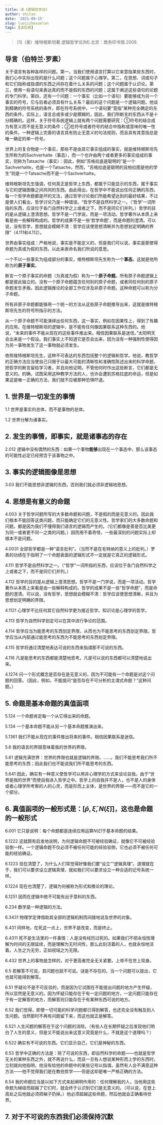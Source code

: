 ```yaml
---
title: 读《逻辑哲学论》
author: shitao
date: '2021-09-15'
slug: luojizhexuelun
tags: [读后感]
---
```


> [1]（奥）维特根斯坦著.逻辑哲学论[M].北京：商务印书馆.2009.

## 导言（伯特兰·罗素）

关于语言有各种各样的问题。第一，当我们使用语言打算以它来意指某些东西时，我们心中实际出现的是什么问题；这个问题属于心理学。第二，在思想、词或句子和它们指称或指谓的东西之间存在着什么关系的问题；这个问题属于认识论。第三，使用一些语句来表达真的而不是假的东西的问题；这属于阐述这些语句的论题的专门科学。第四，还有一个问题：一个事实（比如一个语句）要能够成为另一个事实的符号，它与后者必须具有什么关系？最后的这个问题是一个逻辑问题。他谈到精确的符号系统的条件，即在符号系统中，一个语句要“意指”某种完全确定的东西的条件。实际上，语言总或多或少是模糊的，因此，我们所断言的东西从不是十分精确的。这样，关于符号系统逻辑上就有两个问题需要研究：①符号的结合成为有意义而不是无意义的条件；②在符号或者符号的结合中指称或意味的唯一性的条件。一种逻辑上完善的语言具有防止无意义的句法规则，而且具有其意指总是唯一确定的单一符号。

世界上的复合物是一个事实，那些不是由其它事实组成的事实，就是维特根斯坦先生所称为的Sachverhalte（事态），而一个也许由两个或者更多的事实组成的事实，则称为Tatsache（事实）：因此，例如“苏格拉底是聪明的”是一个Sachverhalte，也是一个Tatsache，然而，“苏格拉底是聪明的且柏拉图是他的学生”则是一个Tatsache而不是一个Sachverhalte。

维特根斯坦先生强调，任何真正是哲学上东西，都属于只能显示的东西，属于事实与它的逻辑图像之间共同的东西。由此得出，在哲学中不能说出任何正确的东西。每一个哲学命题都是坏的文法，通过哲学讨论我们所能希望达到的最好结果，不过是使人们看出，哲学讨论乃是一种错误。“哲学不是自然科学之一。（‘哲学’一词所指的东西，应该位于各门自然科学之上或者之下，而不是同它们并列。）哲学的目的是从逻辑上澄清思想。哲学不是一门学说，而是一项活动。哲学著作从本质上来看是由一些解释构成的。哲学的成果不是一些‘哲学命题’，而是命题的澄清。可以说，没有哲学，思想就会模糊不清：哲学应该使思想清晰并为思想划定明确的界限”（4.111和4.112）。

世界由事实组成：严格地说，事实是不能定义的，但是我们可以说，事实是那使得命题为真或为假的东西，以此来表命名我们所说的意思。

一个不以一些事实为组成部分的事实，维特根斯坦先生称为一个**事态**。这就是他所称为的**原子事实**。

断言一个原子事实的命题（为真或为假）称为一个**原子命题**。所有原子命题逻辑上都是彼此独立的。没有一个原子命题蕴含任何别的原子命题，或者同任何别的原子命题发生矛盾。因此逻辑推论的全部工作仅涉及非原子命题。这种命题可以称为分子命题。

所有非原子命题都能够用一个统一的方法从这些原子命题推导出来，这就是维特根斯坦先生的符号所指示的方法。

从一个原子命题不可能演绎出任何东西，这一事实，例如在因果性上，得到了有趣的应用。在维特根斯坦的逻辑中，是不能有任何像因果联系这种东西的。他说，“未来的事件不能从现在的这些事件推出来。相信因果联系是迷信。”太阳明天会出来是一个假设。我们事实上不知道它是否会出来，因为没有一种强制性使得因为另一事物发生了这一事物就必须发生。

依照维特根斯坦先生，这种不可表达的东西包括整个的逻辑和哲学。他说，教哲学的正确方法应当使自己只限于以最大可能的清晰性和准确性陈述出来的科学命题，把哲学的断言留给学习者，并且向他证明，不管他何时作出这些断言，它们都是无意义的。的确，试图采用这种教学方法的人，也许会遭到苏格拉底的命运，但是如果这是唯一正确的方法，我们就不应被那种恐惧吓退。

## 1. 世界是一切发生的事情

1.1 世界是事实的总体，而不是事物的总体。

1.2 世界分解为诸事实。

## 2. 发生的事情，即事实，就是诸事态的存在

2.012 逻辑中没有偶然的东西：如果一个事物**能够**出现在一个事态中，那么该事态的可能性必定已经预含于该事物之中。

## 3. 事实的逻辑图像是思想

3.03 我们不能思想非逻辑的东西，否则我们就必须非逻辑地思想。

## 4. 思想是有意义的命题

4.003 关于哲学问题所写的大多数命题和问题，不是假的而是无意义的。因此我们根本不能回答这类问题，而只能确定它们的无意义性。哲学家们的大多数命题和问题，都是因为我们不懂得我们语言的逻辑而产生的。（它们都像是善是否比美更为同一或者更不同一之类的问题。）因而用不着奇怪，一些最深刻的问题实际上却根本不是问题。

4.0031 全部哲学都是一种“语言批判”。（当然不是在毛特纳的意义上的批判。）罗素的功绩在于指明了一个命题表面的逻辑形式不一定就是它真正的逻辑形式。

4.111 哲学不是自然科学之一。（“哲学”一词所指的东西，应该位于各门自然科学之上或者之下，而不是同它们并列。）

4.112 哲学的目的是从逻辑上澄清思想。哲学不是一门学说，而是一项活动。哲学著作从本质上来看是由一些解释构成的。哲学的成果不是一些“哲学命题”，而是命题的澄清。可以说，没有哲学，思想就会模糊不清：哲学应该使思想清晰，并且为思想划定明确的界限。

4.1121 心理学不比任何其它自然科学更为接近哲学。知识论是心理学的哲学。

4.113 哲学为自然科学划定可以在其中进行争论的范围。

4.114 哲学应当为能思考的东西划定界限，从而也为不能思考的东西划定界限。哲学应当从内部通过能思考的东西为不能思考的东西划定界限。

4.115 哲学将通过清楚地表达可说的东西来指谓那不可说的东西。

4.116 凡是能思考的东西都能清楚地思考。凡是可以说的东西都可以清楚地说出来。

4.1274 问一个形式概念是否存在是无意义的，因为不可能有一个命题是对这个问题的回答。（因此，例如，不能提问“是否存在不可分析的主谓式命题？”这种问题。）

## 5. 命题是基本命题的真值函项

5.124 一个命题肯定每一个从它得出来的命题。

5.134 一个基本命题不能从另一个基本命题推演出来。

5.1361 我们不能从现在的事件推出将来的事件。相信因果联系是迷信。

5.6 我的语言的界限意味着我的世界的界限。

5.61 逻辑充满世界：世界的界限也就是逻辑的界限。……。我们不能思考我们所不能思考的东西；因此我们也不能说我们所不能思考的东西。

5.641 因此，确实有一种意义使哲学可以用非心理学的方式来谈论自我。由于”世界是我的世界“而使自我进入哲学之中。哲学上的自我并不是人，也不是人的身体或者心理学所考察的人的心灵，而是形而上主体，是世界的界限——而不是它的一个部分。

## 6. 真值函项的一般形式是：$[\bar{p}, \bar{\xi},N(\bar{\xi})]$，这也是命题的一般形式

6.001 它只是说明：每个命题都是连续应用运算$N(\bar{\xi})$于基本命题的结果。

6.1222 这就颇有启发地说明，为何逻辑命题不可被经验确证，就像它不可被经验驳倒一样。一个逻辑命题不仅必须不被任何可能的经验驳倒，它也必须不被任何可能的经验确证。

6.1223 现在清楚了，为什么人们常觉得好像我们要“设立”“逻辑真理”。道理就在于，我们可以要求设立逻辑真理，就如我们可以要求设立一种合适的记号系统一样。

6.1224 现在也清楚了，逻辑为何被称为形式和推论的理论。

6.1251 因而在逻辑中绝不可能有出乎意料的东西。

6.234 数学是一种逻辑的方法。

6.3431 物理学定律借助其全部的逻辑机制而间接地说及世界的对象。

6.431 同样地，在死这一点上，世界不是改变，而是终止。

6.4311 死不是生活里的一件事情：人是没有经历过死的。如果我们不把永恒性理解为时间的无限延续，而是理解为无时间性，那么此刻活着的人，也就永恒地活着。人生之为无穷，正如视域之为无限。

6.432 世界上的事物是怎样的，对于更高者完全无关紧要。上帝不在世上现身。

6.5 若解答不可说，其问题也就不可说。谜是不存在的。当一个问题可以提出，它也就可能得到解答。

6.51 怀疑论不是不可反驳的，而是因为它试图在不能提出问题的地方产生怀疑，所以显然是无意义的。因为怀疑只能存在于有一定问题的地方，一定问题只能存在于有一定解答的地方，而解答则只能存在于有某种东西可说的地方。

6.52 我们觉得，即使一切可能的科学问题都已得到解答，也还完全没有触及到人生问题。当然那时不再有问题留下来，而这也就正是解答。

6.521 人生问题的解答在于这个问题的消除。（有些人在长期怀疑之后发现他们明白了人生的意义，但是又不能说出来这意义究竟是什么，不就是这个道理吗？）

6.522 确实有不可说的东西。它们显示自己，它们是神秘的东西。

6.53 哲学中正确的方法是：除了可说的东西，即自然科学的命题——也就是哲学无关的某种东西之外，就不再说什么，而且一旦有人想说某种形而上学的东西时，立刻就向他指明，他没有给他的命题中的某些记号以指谓。虽然有人会不满意这种方法——他不觉得我们是在教他哲学——但是这却是唯一严格正确的方法。

6.54 我的命题应当是以如下方式来起阐明作用的：任何理解我的人，当他用这些命题为梯级而超越了它们时，就会终于认识到它们是无意义的。（可以说，在登上高处之后他就必须把梯子扔掉。）他必须超越这些命题，然后他就会正确看待世界。

## 7. 对于不可说的东西我们必须保持沉默

